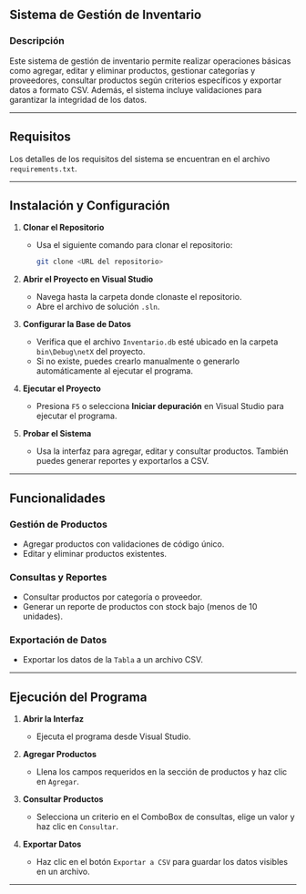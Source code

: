 ## Sistema de Gestión de Inventario

### Descripción
Este sistema de gestión de inventario permite realizar operaciones básicas como agregar, editar y eliminar productos, gestionar categorías y proveedores, consultar productos según criterios específicos y exportar datos a formato CSV. Además, el sistema incluye validaciones para garantizar la integridad de los datos.

---

## Requisitos
Los detalles de los requisitos del sistema se encuentran en el archivo `requirements.txt`.

---

## Instalación y Configuración

1. **Clonar el Repositorio**
   - Usa el siguiente comando para clonar el repositorio:
     ```bash
     git clone <URL del repositorio>
     ```
     
2. **Abrir el Proyecto en Visual Studio**
   - Navega hasta la carpeta donde clonaste el repositorio.
   - Abre el archivo de solución `.sln`.

3. **Configurar la Base de Datos**
   - Verifica que el archivo `Inventario.db` esté ubicado en la carpeta `bin\Debug\netX` del proyecto.
   - Si no existe, puedes crearlo manualmente o generarlo automáticamente al ejecutar el programa.

4. **Ejecutar el Proyecto**
   - Presiona `F5` o selecciona **Iniciar depuración** en Visual Studio para ejecutar el programa.

5. **Probar el Sistema**
   - Usa la interfaz para agregar, editar y consultar productos. También puedes generar reportes y exportarlos a CSV.

---

## Funcionalidades

### Gestión de Productos
- Agregar productos con validaciones de código único.
- Editar y eliminar productos existentes.

### Consultas y Reportes
- Consultar productos por categoría o proveedor.
- Generar un reporte de productos con stock bajo (menos de 10 unidades).

### Exportación de Datos
- Exportar los datos de la `Tabla` a un archivo CSV.
---

## Ejecución del Programa

1. **Abrir la Interfaz**
   - Ejecuta el programa desde Visual Studio.

2. **Agregar Productos**
   - Llena los campos requeridos en la sección de productos y haz clic en `Agregar`.

3. **Consultar Productos**
   - Selecciona un criterio en el ComboBox de consultas, elige un valor y haz clic en `Consultar`.

4. **Exportar Datos**
   - Haz clic en el botón `Exportar a CSV` para guardar los datos visibles en un archivo.

---

